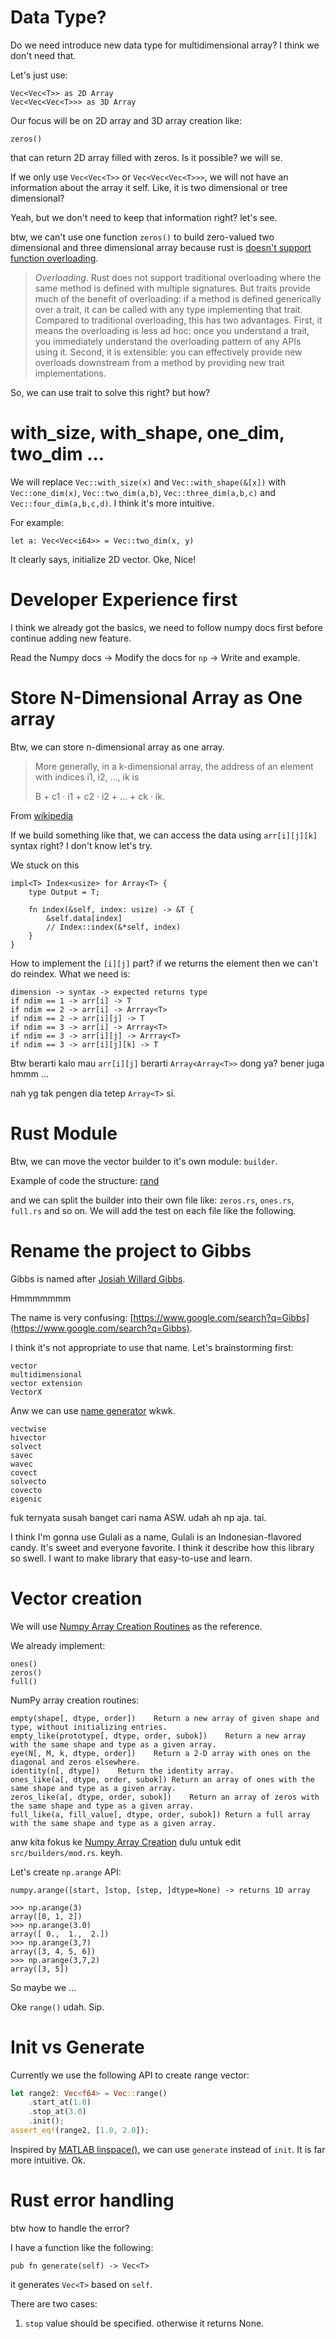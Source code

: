# Data Type?
Do we need introduce new data type for multidimensional array?
I think we don't need that.

Let's just use:

    Vec<Vec<T>> as 2D Array
    Vec<Vec<Vec<T>>> as 3D Array

Our focus will be on 2D array and 3D array creation like:

    zeros()

that can return 2D array filled with zeros. Is it possible?
we will se.

If we only use `Vec<Vec<T>>` or `Vec<Vec<Vec<T>>>`, we will
not have an information about the array it self. Like, it is
two dimensional or tree dimensional?

Yeah, but we don't need to keep that information right?
let's see.

btw, we can't use one function `zeros()` to build zero-valued
two dimensional and three dimensional array because rust
is [doesn't support function overloading](https://blog.rust-lang.org/2015/05/11/traits.html).

> *Overloading*. Rust does not support traditional overloading
> where the same method is defined with multiple signatures.
> But traits provide much of the benefit of overloading: if
> a method is defined generically over a trait, it can be
> called with any type implementing that trait. Compared to
> traditional overloading, this has two advantages. First,
> it means the overloading is less ad hoc: once you understand
> a trait, you immediately understand the overloading pattern
> of any APIs using it. Second, it is extensible: you can
> effectively provide new overloads downstream from a method
> by providing new trait implementations.

So, we can use trait to solve this right? but how?

# with_size, with_shape, one_dim, two_dim ...

We will replace `Vec::with_size(x)` and `Vec::with_shape(&[x])`
with `Vec::one_dim(x)`, `Vec::two_dim(a,b)`, `Vec::three_dim(a,b,c)`
and `Vec::four_dim(a,b,c,d)`. I think it's more intuitive.

For example:

```
let a: Vec<Vec<i64>> = Vec::two_dim(x, y)
```

It clearly says, initialize 2D vector. Oke, Nice!

# Developer Experience first
I think we already got the basics, we need to follow numpy docs
first before continue adding new feature.

Read the Numpy docs -> Modify the docs for `np` -> Write
and example.

# Store N-Dimensional Array as One array
Btw, we can store n-dimensional array as one array.

> More generally, in a k-dimensional array, the address of an
> element with indices i1, i2, ..., ik is
>
> B + c1 · i1 + c2 · i2 + ... + ck · ik.
>

From [wikipedia](https://en.wikipedia.org/wiki/Array_data_structure#Multidimensional_arrays)

If we build something like that, we can access the data using `arr[i][j][k]`
syntax right? I don't know let's try.

We stuck on this

    impl<T> Index<usize> for Array<T> {
        type Output = T;

        fn index(&self, index: usize) -> &T {
            &self.data[index]
            // Index::index(&*self, index)
        }
    }

How to implement the `[i][j]` part? if we returns the element
then we can't do reindex. What we need is:

    dimension -> syntax -> expected returns type
    if ndim == 1 -> arr[i] -> T
    if ndim == 2 -> arr[i] -> Arrray<T>
    if ndim == 2 -> arr[i][j] -> T
    if ndim == 3 -> arr[i] -> Arrray<T>
    if ndim == 3 -> arr[i][j] -> Arrray<T>
    if ndim == 3 -> arr[i][j][k] -> T

Btw berarti kalo mau `arr[i][j]` berarti `Array<Array<T>>` dong ya?
bener juga hmmm ...

nah yg tak pengen dia tetep `Array<T>` si.


# Rust Module
Btw, we can move the vector builder to it's own module: `builder`.

Example of code the structure: [rand]

[rand]: https://github.com/rust-random/rand/tree/master/src

and we can split the builder into their own file like: `zeros.rs`,
`ones.rs`, `full.rs` and so on. We will add the test on each file
like the following.

# Rename the project to Gibbs

Gibbs is named after [Josiah Willard Gibbs](https://www.britannica.com/science/vector-mathematics).

Hmmmmmmm

The name is very confusing:
[https://www.google.com/search?q=Gibbs](https://www.google.com/search?q=Gibbs).

I think it's not appropriate to use that name. Let's brainstorming first:

```
vector
multidimensional
vector extension
VectorX
```

Anw we can use [name generator](https://namelix.com/app/?keywords=science+vector+operations)
wkwk.

```
vectwise
hivector
solvect
savec
wavec
covect
solvecto
covecto
eigenic
```

fuk ternyata susah banget cari nama ASW.
udah ah np aja. tai.

I think I'm gonna use Gulali as a name,
Gulali is an Indonesian-flavored candy.
It's sweet and everyone favorite. I think it
describe how this library so swell. I want to
make library that easy-to-use and learn.


# Vector creation

We will use [Numpy Array Creation Routines] as the reference.

We already implement:

```
ones()
zeros()
full()
```

NumPy array creation routines:

```
empty(shape[, dtype, order])	Return a new array of given shape and type, without initializing entries.
empty_like(prototype[, dtype, order, subok])	Return a new array with the same shape and type as a given array.
eye(N[, M, k, dtype, order])	Return a 2-D array with ones on the diagonal and zeros elsewhere.
identity(n[, dtype])	Return the identity array.
ones_like(a[, dtype, order, subok])	Return an array of ones with the same shape and type as a given array.
zeros_like(a[, dtype, order, subok])	Return an array of zeros with the same shape and type as a given array.
full_like(a, fill_value[, dtype, order, subok])	Return a full array with the same shape and type as a given array.
```

anw kita fokus ke [Numpy Array Creation] dulu untuk edit `src/builders/mod.rs`.
keyh.


[Numpy Array Creation]: https://docs.scipy.org/doc/numpy-1.16.1/user/basics.creation.html
[Numpy Array Creation Routines]: https://docs.scipy.org/doc/numpy-1.16.1/reference/routines.array-creation.html

Let's create `np.arange` API:

```
numpy.arange([start, ]stop, [step, ]dtype=None) -> returns 1D array
```

```
>>> np.arange(3)
array([0, 1, 2])
>>> np.arange(3.0)
array([ 0.,  1.,  2.])
>>> np.arange(3,7)
array([3, 4, 5, 6])
>>> np.arange(3,7,2)
array([3, 5])
```

So maybe we ...


Oke `range()` udah. Sip.

# Init vs Generate
Currently we use the following API to create range vector:

```rust
let range2: Vec<f64> = Vec::range()
    .start_at(1.0)
    .stop_at(3.0)
    .init();
assert_eq!(range2, [1.0, 2.0]);
```

Inspired by [MATLAB linspace()], we can use `generate` instead
of `init`. It is far more intuitive. Ok.

[MATLAB linspace()]: https://www.mathworks.com/help/matlab/ref/linspace.html


# Rust error handling
btw how to handle the error?

I have a function like the following:

```
pub fn generate(self) -> Vec<T>
```

it generates `Vec<T>` based on `self`.

There are two cases:
1. `stop` value should be specified. otherwise it returns None.
